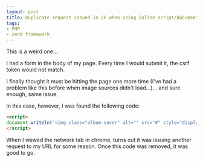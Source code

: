 ```yaml
---
layout: post
title: Duplicate request issued in ZF when using inline script/document.writeln in view
tags:
- PHP
- zend framework
---
```

This is a weird one...

I had a form in the body of my page.  Every time I would submit it, the csrf token would not match.  

I finally thought it must be hitting the page one more time (I've had a problem like this before when image sources didn't load...)... and sure enough, same issue.

In this case, however, I was found the following code:

```html
<script>
document.writeln('<img class="album-cover" alt="" src="#" style="display:none;" />');
</script>
```

When I viewed the network tab in chrome, turns out it was issuing another request to my URL for some reason.  Once this code was removed, it was good to go.
